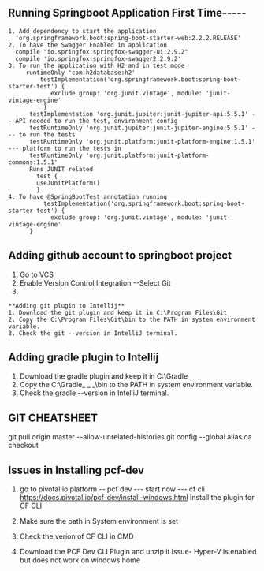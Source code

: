 ## Running Springboot Application First Time-----
    1. Add dependency to start the application 
      'org.springframework.boot:spring-boot-starter-web:2.2.2.RELEASE'
    2. To have the Swagger Enabled in application 
      compile "io.springfox:springfox-swagger-ui:2.9.2"
      compile 'io.springfox:springfox-swagger2:2.9.2'
    3. To run the application with H2 and in test mode
         runtimeOnly 'com.h2database:h2'
             testImplementation('org.springframework.boot:spring-boot-starter-test') {
                exclude group: 'org.junit.vintage', module: 'junit-vintage-engine'
              }
          testImplementation 'org.junit.jupiter:junit-jupiter-api:5.5.1' ---API needed to run the test, environment config
          testRuntimeOnly 'org.junit.jupiter:junit-jupiter-engine:5.5.1' --- to run the tests
          testRuntimeOnly 'org.junit.platform:junit-platform-engine:1.5.1' --- platform to run the tests in 
          testRuntimeOnly 'org.junit.platform:junit-platform-commons:1.5.1'          
          Runs JUNIT related 
            test {
            useJUnitPlatform()
            }
    4. To have @SpringBootTest annotation running
              testImplementation('org.springframework.boot:spring-boot-starter-test') {
                exclude group: 'org.junit.vintage', module: 'junit-vintage-engine'
          }
    
## Adding github account to springboot project
  1. Go to VCS
  2. Enable Version Control Integration
    --Select Git
  3. 
    **Adding git plugin to Intellij**
    1. Download the git plugin and keep it in C:\Program Files\Git
    2. Copy the C:\Program Files\Git\bin to the PATH in system environment variable.
    3. Check the git --version in IntelliJ terminal.

## Adding gradle plugin to Intellij
  1. Download the gradle plugin and keep it in C:\Gradle_ _ _
  2. Copy the C:\Gradle_ _ _\bin to the PATH in system environment variable.
  3. Check the gradle --version in IntelliJ terminal.

## GIT CHEATSHEET
  git pull origin master --allow-unrelated-histories
  git config --global alias.ca checkout

## Issues in Installing pcf-dev
1. go to pivotal.io
	platform --
		pcf dev ---
			start now ---
				cf cli
					https://docs.pivotal.io/pcf-dev/install-windows.html
					Install the plugin for CF CLI

2. Make sure the path in System environment is set
3. Check the verion of CF CLI in CMD
4. Download the PCF Dev CLI Plugin and unzip it
Issue- Hyper-V is enabled but does not work on windows home